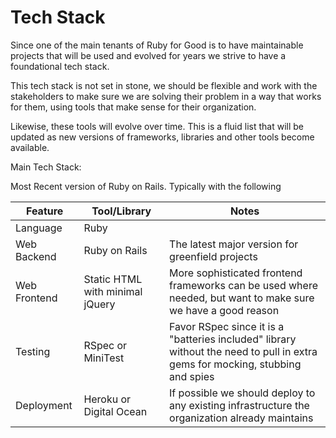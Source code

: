 # Tech Stack

Since one of the main tenants of Ruby for Good is to have maintainable projects that will be used and evolved for years we strive to have a foundational tech stack.

This tech stack is not set in stone, we should be flexible and work with the stakeholders to make sure we are solving their problem in a way that works for them, using tools that make sense for their organization.

Likewise, these tools will evolve over time. This is a fluid list that will be updated as new versions of frameworks, libraries and other tools become available.

Main Tech Stack:

Most Recent version of Ruby on Rails. Typically with the following

| Feature      | Tool/Library                    | Notes                                                                                                                                 |
| ------------ | ------------------------------- | ------------------------------------------------------------------------------------------------------------------------------------- |
| Language     | Ruby                            |                                                                                                                                       |
| Web Backend  | Ruby on Rails                   | The latest major version for greenfield projects                                                                                      |
| Web Frontend | Static HTML with minimal jQuery | More sophisticated frontend frameworks can be used where needed, but want to make sure we have a good reason                          |
| Testing      | RSpec or MiniTest               | Favor RSpec since it is a "batteries included" library without the need to pull in extra gems for mocking, stubbing and spies |
| Deployment   | Heroku or Digital Ocean         | If possible we should deploy to any existing infrastructure the organization already maintains                                        |


